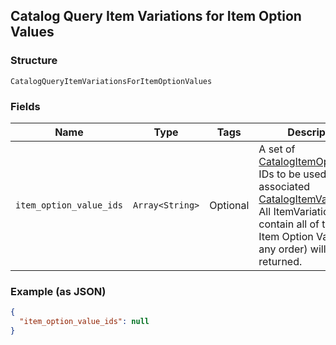 ## Catalog Query Item Variations for Item Option Values

### Structure

`CatalogQueryItemVariationsForItemOptionValues`

### Fields

| Name | Type | Tags | Description |
|  --- | --- | --- | --- |
| `item_option_value_ids` | `Array<String>` | Optional | A set of [CatalogItemOptionValue](./models/catalog-item-option-value.md) IDs to be used to find associated<br>[CatalogItemVariation](./models/catalog-item-variation.md)s. All ItemVariations that contain all of the given<br>Item Option Values (in any order) will be returned. |

### Example (as JSON)

```json
{
  "item_option_value_ids": null
}
```

